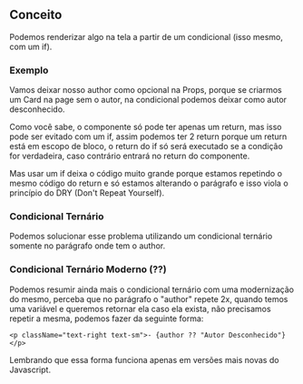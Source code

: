## Conceito

Podemos renderizar algo na tela a partir de um condicional (isso mesmo, com um if).

### Exemplo

Vamos deixar nosso author como opcional na Props, porque se criarmos um Card na page sem o autor, na condicional podemos deixar como autor desconhecido.

Como você sabe, o componente só pode ter apenas um return, mas isso pode ser evitado com um if, assim podemos ter 2 return porque um return está em escopo de bloco, o return do if só será executado se a condição for verdadeira, caso contrário entrará no return do componente.

Mas usar um if deixa o código muito grande porque estamos repetindo o mesmo código do return e só estamos alterando o parágrafo e isso viola o princípio do DRY (Don't Repeat Yourself).

### Condicional Ternário

Podemos solucionar esse problema utilizando um condicional ternário somente no parágrafo onde tem o author.

### Condicional Ternário Moderno (??)

Podemos resumir ainda mais o condicional ternário com uma modernização do mesmo, perceba que no parágrafo o "author" repete 2x, quando temos uma variável e queremos retornar ela caso ela exista, não precisamos repetir a mesma, podemos fazer da seguinte forma:

```
<p className="text-right text-sm">- {author ?? "Autor Desconhecido"}</p>
```

Lembrando que essa forma funciona apenas em versões mais novas do Javascript.
